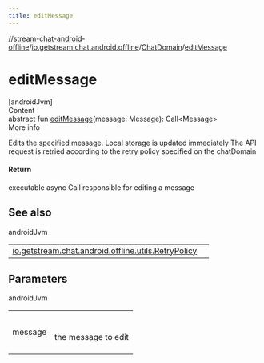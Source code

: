 ```yaml
---
title: editMessage
---
```

//[stream-chat-android-offline](../../../index.md)/[io.getstream.chat.android.offline](../index.md)/[ChatDomain](index.md)/[editMessage](editMessage.md)



# editMessage  
[androidJvm]  
Content  
abstract fun [editMessage](editMessage.md)(message: Message): Call&lt;Message&gt;  
More info  


Edits the specified message. Local storage is updated immediately The API request is retried according to the retry policy specified on the chatDomain



#### Return  


executable async Call responsible for editing a message



## See also  
  
androidJvm  
  
| | |
|---|---|
| <a name="io.getstream.chat.android.offline/ChatDomain/editMessage/#io.getstream.chat.android.client.models.Message/PointingToDeclaration/"></a>[io.getstream.chat.android.offline.utils.RetryPolicy](../../io.getstream.chat.android.offline.utils/RetryPolicy/index.md)| <a name="io.getstream.chat.android.offline/ChatDomain/editMessage/#io.getstream.chat.android.client.models.Message/PointingToDeclaration/"></a>|
  


## Parameters  
  
androidJvm  
  
| | |
|---|---|
| <a name="io.getstream.chat.android.offline/ChatDomain/editMessage/#io.getstream.chat.android.client.models.Message/PointingToDeclaration/"></a>message| <a name="io.getstream.chat.android.offline/ChatDomain/editMessage/#io.getstream.chat.android.client.models.Message/PointingToDeclaration/"></a><br/><br/>the message to edit<br/><br/>|
  
  



